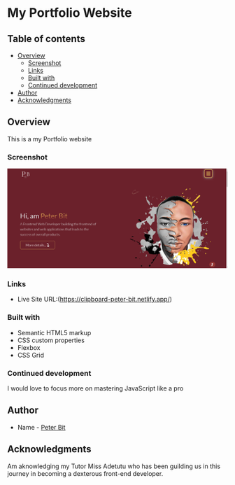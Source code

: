 # My Portfolio Website

## Table of contents

- [Overview](#overview)
  - [Screenshot](#screenshot)
  - [Links](#links)
  - [Built with](#built-with)
  - [Continued development](#continued-development)
- [Author](#author)
- [Acknowledgments](#acknowledgments)


## Overview
This is a my Portfolio website

### Screenshot

![](./img_1/Annotation%202022-09-05%20175131.png)

### Links

- Live Site URL:(https://clipboard-peter-bit.netlify.app/)

### Built with

- Semantic HTML5 markup
- CSS custom properties
- Flexbox
- CSS Grid

### Continued development    

I would love to focus more on mastering JavaScript like a pro

## Author

- Name - [Peter Bit](https://www.twitter.com/Peterbyte2)

## Acknowledgments

Am aknowledging my Tutor Miss Adetutu who has been guilding us in this journey in becoming a dexterous front-end developer.